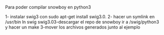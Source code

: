 Para poder compilar snowboy en python3

1- instalar swig3 con 
sudo apt-get install swig3.0.
2- hacer un symlink en /usr/bin
ln swig swig3.03-descargar el repo de snowboy ir a /swig/python3 y hacer un make
3-mover los archivos generados junto al ejemplo